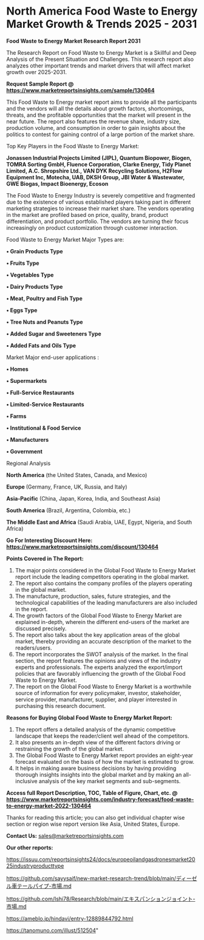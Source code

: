 # North America Food Waste to Energy Market Growth & Trends 2025 - 2031

<strong>Food Waste to Energy Market Research Report 2031</strong>

The Research Report on Food Waste to Energy Market is a Skillful and Deep Analysis of the Present Situation and Challenges. This research report also analyzes other important trends and market drivers that will affect market growth over 2025-2031.

<strong>Request Sample Report @ <a href=https://www.marketreportsinsights.com/sample/130464>https://www.marketreportsinsights.com/sample/130464</a></strong>

This Food Waste to Energy market report aims to provide all the participants and the vendors will all the details about growth factors, shortcomings, threats, and the profitable opportunities that the market will present in the near future. The report also features the revenue share, industry size, production volume, and consumption in order to gain insights about the politics to contest for gaining control of a large portion of the market share.

Top Key Players in the Food Waste to Energy Market:

<strong>Jonassen Industrial Projects Limited (JIPL), Quantum Biopower, Biogen, TOMRA Sorting GmbH, Fluence Corporation, Clarke Energy, Tidy Planet Limited, A.C. Shropshire Ltd., VAN DYK Recycling Solutions, H2Flow Equipment Inc, Motecha, UAB, DKSH Group, JBI Water & Wastewater, GWE Biogas, Impact Bioenergy, Ecoson</strong>

The Food Waste to Energy Industry is severely competitive and fragmented due to the existence of various established players taking part in different marketing strategies to increase their market share. The vendors operating in the market are profiled based on price, quality, brand, product differentiation, and product portfolio. The vendors are turning their focus increasingly on product customization through customer interaction.

Food Waste to Energy Market Major Types are:

<strong>• Grain Products Type

• Fruits Type

• Vegetables Type

• Dairy Products Type

• Meat, Poultry and Fish Type

• Eggs Type

• Tree Nuts and Peanuts Type

• Added Sugar and Sweeteners Type

• Added Fats and Oils Type</strong>

Market Major end-user applications :

<strong>• Homes

• Supermarkets

• Full-Service Restaurants

• Limited-Service Restaurants

• Farms

• Institutional & Food Service

• Manufacturers

• Government</strong>

Regional Analysis

</u><strong><b>North America</b></strong> (the United States, Canada, and Mexico)

<strong><b>Europe </b></strong>(Germany, France, UK, Russia, and Italy)

<strong><b>Asia-Pacific</b></strong> (China, Japan, Korea, India, and Southeast Asia)

<strong><b>South America</b></strong> (Brazil, Argentina, Colombia, etc.)

<strong><b>The Middle East and Africa</b></strong> (Saudi Arabia, UAE, Egypt, Nigeria, and South Africa)

<strong>Go For Interesting Discount Here: <a href=https://www.marketreportsinsights.com/discount/130464>https://www.marketreportsinsights.com/discount/130464</a></strong>

<strong>Points Covered in The Report:</strong>
<ol>
  <li>The major points considered in the Global Food Waste to Energy Market report include the leading competitors operating in the global market.</li>
  <li>The report also contains the company profiles of the players operating in the global market.</li>
  <li>The manufacture, production, sales, future strategies, and the technological capabilities of the leading manufacturers are also included in the report.</li>
  <li>The growth factors of the Global Food Waste to Energy Market are explained in-depth, wherein the different end-users of the market are discussed precisely.</li>
  <li>The report also talks about the key application areas of the global market, thereby providing an accurate description of the market to the readers/users.</li>
  <li>The report incorporates the SWOT analysis of the market. In the final section, the report features the opinions and views of the industry experts and professionals. The experts analyzed the export/import policies that are favorably influencing the growth of the Global Food Waste to Energy Market.</li>
  <li>The report on the Global Food Waste to Energy Market is a worthwhile source of information for every policymaker, investor, stakeholder, service provider, manufacturer, supplier, and player interested in purchasing this research document.</li>
</ol>
<strong>Reasons for Buying Global Food Waste to Energy Market Report:</strong>

<ol>
  <li>The report offers a detailed analysis of the dynamic competitive landscape that keeps the reader/client well ahead of the competitors.</li>
  <li>It also presents an in-depth view of the different factors driving or restraining the growth of the global market.</li>
  <li>The Global Food Waste to Energy Market report provides an eight-year forecast evaluated on the basis of how the market is estimated to grow.</li>
  <li>It helps in making aware business decisions by having providing thorough insights insights into the global market and by making an all-inclusive analysis of the key market segments and sub-segments.</li>
</ol>
<strong>Access full Report Description, TOC, Table of Figure, Chart, etc. @ <a href=https://www.marketreportsinsights.com/industry-forecast/food-waste-to-energy-market-2022-130464>https://www.marketreportsinsights.com/industry-forecast/food-waste-to-energy-market-2022-130464</a></strong>


Thanks for reading this article; you can also get individual chapter wise section or region wise report version like Asia, United States, Europe.

<strong>Contact Us:</strong>
sales@marketreportsinsights.com

<strong>Our other reports:</strong>

<a href=https://issuu.com/reportsinsights24/docs/europeoilandgasdronesmarket2025industryproducttype>https://issuu.com/reportsinsights24/docs/europeoilandgasdronesmarket2025industryproducttype</a>

<a href=https://github.com/sayysaif/new-market-research-trend/blob/main/ディーゼル車テールパイプ-市場.md>https://github.com/sayysaif/new-market-research-trend/blob/main/ディーゼル車テールパイプ-市場.md</a>

<a href=https://github.com/Ishi78/Research/blob/main/エキスパンションジョイント-市場.md>https://github.com/Ishi78/Research/blob/main/エキスパンションジョイント-市場.md</a>

<a href=https://ameblo.jp/hindavi/entry-12889844792.html>https://ameblo.jp/hindavi/entry-12889844792.html</a>

<a href=https://tanomuno.com/illust/512504>https://tanomuno.com/illust/512504</a>"
